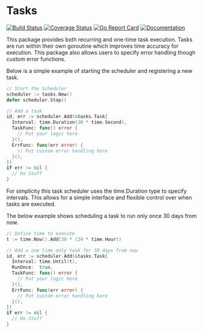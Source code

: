 # Tasks

[![Build Status](https://travis-ci.org/madflojo/tasks.svg?branch=master)](https://travis-ci.org/madflojo/tasks) [![Coverage Status](https://coveralls.io/repos/github/madflojo/tasks/badge.svg?branch=master)](https://coveralls.io/github/madflojo/tasks?branch=master) [![Go Report Card](https://goreportcard.com/badge/github.com/madflojo/tasks)](https://goreportcard.com/report/github.com/madflojo/tasks) [![Documentation](https://godoc.org/github.com/madflojo/tasks?status.svg)](http://godoc.org/github.com/madflojo/tasks)

This package provides both recurring and one-time task execution. Tasks are run within their own goroutine which improves time accuracy for execution. This package also allows users to specify error handling though custom error functions.

Below is a simple example of starting the scheduler and registering a new task.

```go
// Start the Scheduler
scheduler := tasks.New()
defer scheduler.Stop()

// Add a task
id, err := scheduler.Add(&tasks.Task{
  Interval: time.Duration(30 * time.Second),
  TaskFunc: func() error {
    // Put your logic here
  }(),
  ErrFunc: func(err error) {
    // Put custom error handling here
  }(),
})
if err != nil {
  // Do Stuff
}
```

For simplicity this task scheduler uses the time.Duration type to specify intervals. This allows for a simple interface and flexible control over when tasks are executed.

The below example shows scheduling a task to run only once 30 days from now.

```go
// Define time to execute
t := time.Now().Add(30 * (24 * time.Hour))

// Add a one time only task for 30 days from now
id, err := scheduler.Add(&tasks.Task{
  Interval: time.Until(t),
  RunOnce:  true,
  TaskFunc: func() error {
    // Put your logic here
  }(),
  ErrFunc: func(err error) {
    // Put custom error handling here
  }(),
})
if err != nil {
  // Do Stuff
}
```
